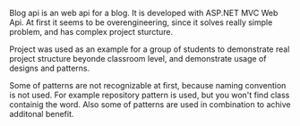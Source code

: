 Blog api is an web api for a blog. It is developed with ASP.NET MVC Web Api. At first it seems to be overengineering, since it solves really simple problem, and has complex project sturcture. 

Project was used as an example for a group of students to demonstrate real project structure beyonde classroom level, and demonstrate usage of designs and patterns.

Some of patterns are not recognizable at first, because naming convention is not used. For example repository pattern is used, but you won't find class containig the word. Also some of patterns are used in combination to achive additonal benefit.
